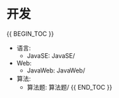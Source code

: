 # 开发

{{ BEGIN_TOC }}
- 语言:
  - JavaSE: JavaSE/
- Web: 
  - JavaWeb: JavaWeb/
- 算法:
  - 算法题: 算法题/
{{ END_TOC }}